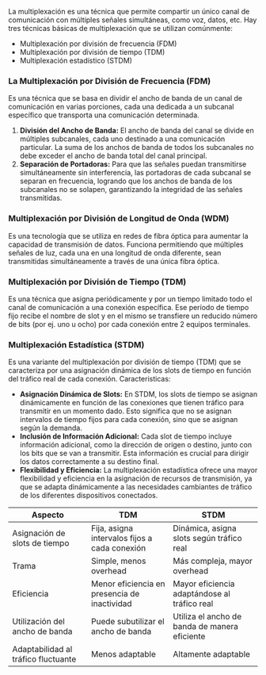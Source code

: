 
La multiplexación es una técnica que permite compartir un único canal de comunicación con múltiples señales simultáneas, como voz, datos, etc. Hay tres técnicas básicas de multiplexación que se utilizan comúnmente:

- Multiplexación por división de frecuencia (FDM)
- Multiplexación por división de tiempo (TDM)
- Multiplexación estadístico (STDM)

### La Multiplexación por División de Frecuencia (FDM)

Es una técnica que se basa en dividir el ancho de banda de un canal de comunicación en varias porciones, cada una dedicada a un subcanal específico que transporta una comunicación determinada.
1. **División del Ancho de Banda:** El ancho de banda del canal se divide en múltiples subcanales, cada uno destinado a una comunicación particular. La suma de los anchos de banda de todos los subcanales no debe exceder el ancho de banda total del canal principal.
2. **Separación de Portadoras:** Para que las señales puedan transmitirse simultáneamente sin interferencia, las portadoras de cada subcanal se separan en frecuencia, logrando que los anchos de banda de los subcanales no se solapen, garantizando la integridad de las señales transmitidas.
### Multiplexación por División de Longitud de Onda (WDM)

Es una tecnología que se utiliza en redes de fibra óptica para aumentar la capacidad de transmisión de datos. Funciona permitiendo que múltiples señales de luz, cada una en una longitud de onda diferente, sean transmitidas simultáneamente a través de una única fibra óptica.
### Multiplexación por División de Tiempo (TDM)

Es una técnica que asigna periódicamente y por un tiempo limitado todo el canal de comunicación a una conexión específica. Ese período de tiempo fijo recibe el nombre de slot y en el mismo se transfiere un reducido número de bits (por ej. uno u ocho) por cada conexión entre 2 equipos terminales.

### Multiplexación Estadística (STDM)

Es una variante del multiplexación por división de tiempo (TDM) que se caracteriza por una asignación dinámica de los slots de tiempo en función del tráfico real de cada conexión.
Caracteristicas:
- **Asignación Dinámica de Slots:** En STDM, los slots de tiempo se asignan dinámicamente en función de las conexiones que tienen tráfico para transmitir en un momento dado. Esto significa que no se asignan intervalos de tiempo fijos para cada conexión, sino que se asignan según la demanda.
- **Inclusión de Información Adicional:** Cada slot de tiempo incluye información adicional, como la dirección de origen o destino, junto con los bits que se van a transmitir. Esta información es crucial para dirigir los datos correctamente a su destino final.
- **Flexibilidad y Eficiencia:** La multiplexación estadística ofrece una mayor flexibilidad y eficiencia en la asignación de recursos de transmisión, ya que se adapta dinámicamente a las necesidades cambiantes de tráfico de los diferentes dispositivos conectados.

|Aspecto|TDM|STDM|
|---|---|---|
|Asignación de slots de tiempo|Fija, asigna intervalos fijos a cada conexión|Dinámica, asigna slots según tráfico real|
|Trama|Simple, menos overhead|Más compleja, mayor overhead|
|Eficiencia|Menor eficiencia en presencia de inactividad|Mayor eficiencia adaptándose al tráfico real|
|Utilización del ancho de banda|Puede subutilizar el ancho de banda|Utiliza el ancho de banda de manera eficiente|
|Adaptabilidad al tráfico fluctuante|Menos adaptable|Altamente adaptable|


